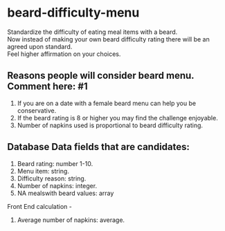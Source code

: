 # beard-difficulty-menu

Standardize the difficulty of eating meal items with a beard. 
<br/>Now instead of making your own beard difficulty rating there will be an agreed upon standard. 
<br/>Feel higher affirmation on your choices.

## Reasons people will consider beard menu. Comment here: #1
1) If you are on a date with a female beard menu can help you be conservative.
2) If the beard rating is 8 or higher you may find the challenge enjoyable.
3) Number of napkins used is proportional to beard difficulty rating.

## Database Data fields that are candidates:
1) Beard rating: number 1-10.
2) Menu item: string.
3) Difficulty reason: string.
4) Number of napkins: integer.
5) NA mealswith beard values: array

Front End calculation - 
1) Average number of napkins: average.
